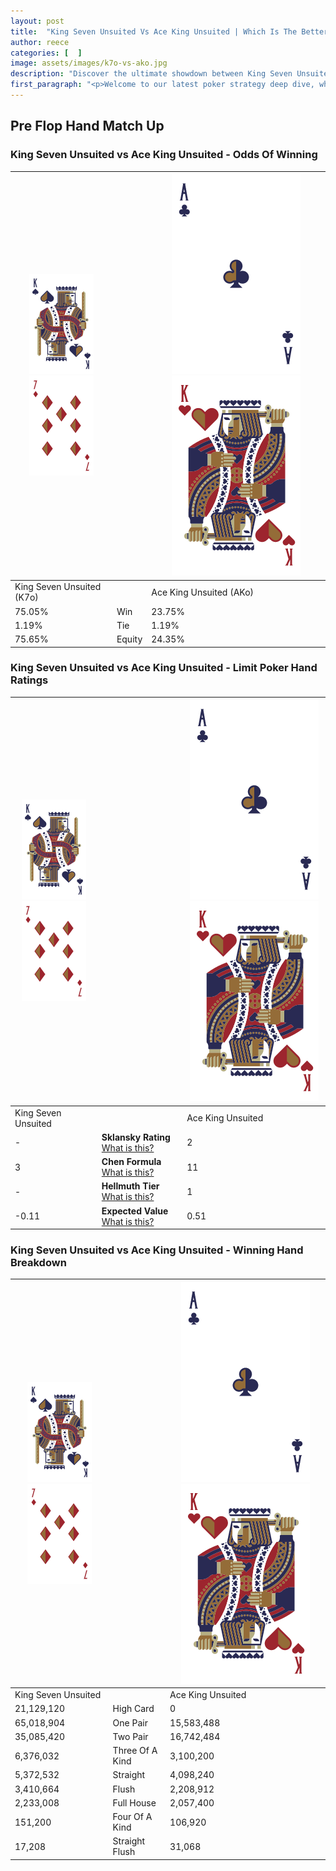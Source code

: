 ```yaml
---
layout: post
title:  "King Seven Unsuited Vs Ace King Unsuited | Which Is The Better Hand In Poker? A Complete Guide"
author: reece
categories: [  ]
image: assets/images/k7o-vs-ako.jpg
description: "Discover the ultimate showdown between King Seven Unsuited and Ace King Unsuited in poker! Uncover the odds, strategies, and scenarios where one hand triumphs over the other. Get ready to up your poker game with this thrilling analysis."
first_paragraph: "<p>Welcome to our latest poker strategy deep dive, where we're pitting two distinct hands against each other in a high-stakes showdown: King Seven Unsuited vs Ace King Unsuited.</p><p>In the dynamic world of poker, every decision counts, and knowing which hand holds the upper hand is key to your success at the table.</p><p>In this article, we'll dissect these two hands, explore the scenarios where one dominates the other, and equip you with the knowledge to make strategic choices that can tip the odds in your favor.</p><p>Get ready to unravel the intriguing dynamics of these poker hands and elevate your game to new heights.</p>"
---
```




[comment]: # (sp0)

## Pre Flop Hand Match Up

<div class="table hand-ratings" markdown="1"> 



### King Seven Unsuited vs Ace King Unsuited - Odds Of Winning


    
| ![image info](assets/images/hand1/K.png) ![image info](assets/images/hand1/7o.png) |  | ![image info](assets/images/hand2/A.png) ![image info](assets/images/hand2/Ko.png) |
| -------- | -------- | -------- |
| King Seven Unsuited (K7o) |  | Ace King Unsuited (AKo) |
| 75.05% | Win | 23.75% |
| 1.19% | Tie | 1.19% |
| 75.65% | Equity | 24.35% |




[comment]: # (sp1)



### King Seven Unsuited vs Ace King Unsuited - Limit Poker Hand Ratings


    
| ![image info](assets/images/hand1/K.png) ![image info](assets/images/hand1/7o.png) |  | ![image info](assets/images/hand2/A.png) ![image info](assets/images/hand2/Ko.png) |
| -------- | -------- | -------- |
| King Seven Unsuited |  | Ace King Unsuited |
| - | **Sklansky Rating** [What is this?](/sklansky-rating-explained) | 2 |
| 3 | **Chen Formula** [What is this?](/chen-formula-explained) | 11 |
| - | **Hellmuth Tier** [What is this?](/Hellmuth-tier-explained) | 1 |
| -0.11 | **Expected Value** [What is this?](/expected-value-explained) | 0.51 |




[comment]: # (sp2)



### King Seven Unsuited vs Ace King Unsuited - Winning Hand Breakdown


    
| ![image info](assets/images/hand1/K.png) ![image info](assets/images/hand1/7o.png) |  | ![image info](assets/images/hand2/A.png) ![image info](assets/images/hand2/Ko.png) |
| -------- | -------- | -------- |
| King Seven Unsuited |  | Ace King Unsuited |
| 21,129,120 | High Card | 0 |
| 65,018,904 | One Pair | 15,583,488 |
| 35,085,420 | Two Pair | 16,742,484 |
| 6,376,032 | Three Of A Kind | 3,100,200 |
| 5,372,532 | Straight | 4,098,240 |
| 3,410,664 | Flush | 2,208,912 |
| 2,233,008 | Full House | 2,057,400 |
| 151,200 | Four Of A Kind | 106,920 |
| 17,208 | Straight Flush | 31,068 |




[comment]: # (sp3)



</div>

[comment]: # (sp4)



[comment]: # (sp5)


